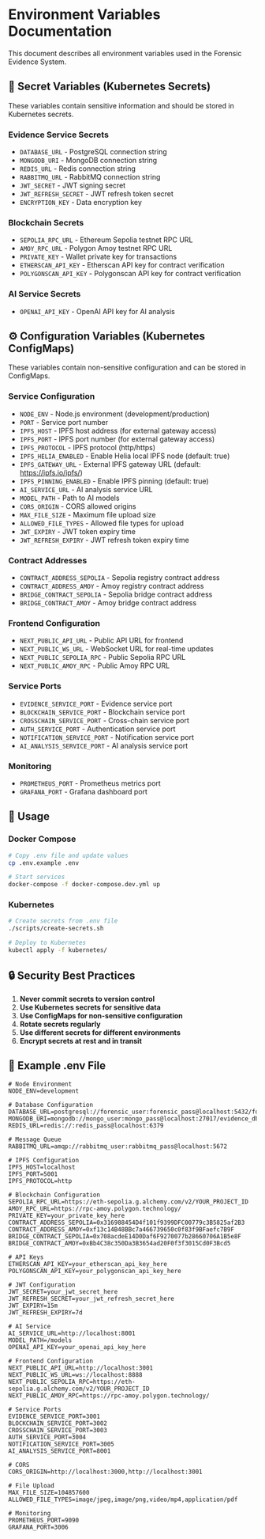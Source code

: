 # Environment Variables Documentation

This document describes all environment variables used in the Forensic Evidence System.

## 🔐 Secret Variables (Kubernetes Secrets)

These variables contain sensitive information and should be stored in Kubernetes secrets.

### Evidence Service Secrets
- `DATABASE_URL` - PostgreSQL connection string
- `MONGODB_URI` - MongoDB connection string  
- `REDIS_URL` - Redis connection string
- `RABBITMQ_URL` - RabbitMQ connection string
- `JWT_SECRET` - JWT signing secret
- `JWT_REFRESH_SECRET` - JWT refresh token secret
- `ENCRYPTION_KEY` - Data encryption key

### Blockchain Secrets
- `SEPOLIA_RPC_URL` - Ethereum Sepolia testnet RPC URL
- `AMOY_RPC_URL` - Polygon Amoy testnet RPC URL
- `PRIVATE_KEY` - Wallet private key for transactions
- `ETHERSCAN_API_KEY` - Etherscan API key for contract verification
- `POLYGONSCAN_API_KEY` - Polygonscan API key for contract verification

### AI Service Secrets
- `OPENAI_API_KEY` - OpenAI API key for AI analysis

## ⚙️ Configuration Variables (Kubernetes ConfigMaps)

These variables contain non-sensitive configuration and can be stored in ConfigMaps.

### Service Configuration
- `NODE_ENV` - Node.js environment (development/production)
- `PORT` - Service port number
- `IPFS_HOST` - IPFS host address (for external gateway access)
- `IPFS_PORT` - IPFS port number (for external gateway access)
- `IPFS_PROTOCOL` - IPFS protocol (http/https)
- `IPFS_HELIA_ENABLED` - Enable Helia local IPFS node (default: true)
- `IPFS_GATEWAY_URL` - External IPFS gateway URL (default: https://ipfs.io/ipfs/)
- `IPFS_PINNING_ENABLED` - Enable IPFS pinning (default: true)
- `AI_SERVICE_URL` - AI analysis service URL
- `MODEL_PATH` - Path to AI models
- `CORS_ORIGIN` - CORS allowed origins
- `MAX_FILE_SIZE` - Maximum file upload size
- `ALLOWED_FILE_TYPES` - Allowed file types for upload
- `JWT_EXPIRY` - JWT token expiry time
- `JWT_REFRESH_EXPIRY` - JWT refresh token expiry time

### Contract Addresses
- `CONTRACT_ADDRESS_SEPOLIA` - Sepolia registry contract address
- `CONTRACT_ADDRESS_AMOY` - Amoy registry contract address
- `BRIDGE_CONTRACT_SEPOLIA` - Sepolia bridge contract address
- `BRIDGE_CONTRACT_AMOY` - Amoy bridge contract address

### Frontend Configuration
- `NEXT_PUBLIC_API_URL` - Public API URL for frontend
- `NEXT_PUBLIC_WS_URL` - WebSocket URL for real-time updates
- `NEXT_PUBLIC_SEPOLIA_RPC` - Public Sepolia RPC URL
- `NEXT_PUBLIC_AMOY_RPC` - Public Amoy RPC URL

### Service Ports
- `EVIDENCE_SERVICE_PORT` - Evidence service port
- `BLOCKCHAIN_SERVICE_PORT` - Blockchain service port
- `CROSSCHAIN_SERVICE_PORT` - Cross-chain service port
- `AUTH_SERVICE_PORT` - Authentication service port
- `NOTIFICATION_SERVICE_PORT` - Notification service port
- `AI_ANALYSIS_SERVICE_PORT` - AI analysis service port

### Monitoring
- `PROMETHEUS_PORT` - Prometheus metrics port
- `GRAFANA_PORT` - Grafana dashboard port

## 🚀 Usage

### Docker Compose
```bash
# Copy .env file and update values
cp .env.example .env

# Start services
docker-compose -f docker-compose.dev.yml up
```

### Kubernetes
```bash
# Create secrets from .env file
./scripts/create-secrets.sh

# Deploy to Kubernetes
kubectl apply -f kubernetes/
```

## 🔒 Security Best Practices

1. **Never commit secrets to version control**
2. **Use Kubernetes secrets for sensitive data**
3. **Use ConfigMaps for non-sensitive configuration**
4. **Rotate secrets regularly**
5. **Use different secrets for different environments**
6. **Encrypt secrets at rest and in transit**

## 📝 Example .env File

```env
# Node Environment
NODE_ENV=development

# Database Configuration
DATABASE_URL=postgresql://forensic_user:forensic_pass@localhost:5432/forensic_db
MONGODB_URI=mongodb://mongo_user:mongo_pass@localhost:27017/evidence_db
REDIS_URL=redis://:redis_pass@localhost:6379

# Message Queue
RABBITMQ_URL=amqp://rabbitmq_user:rabbitmq_pass@localhost:5672

# IPFS Configuration
IPFS_HOST=localhost
IPFS_PORT=5001
IPFS_PROTOCOL=http

# Blockchain Configuration
SEPOLIA_RPC_URL=https://eth-sepolia.g.alchemy.com/v2/YOUR_PROJECT_ID
AMOY_RPC_URL=https://rpc-amoy.polygon.technology/
PRIVATE_KEY=your_private_key_here
CONTRACT_ADDRESS_SEPOLIA=0x316988454D4f101f9399DFC00779c3B5825af2B3
CONTRACT_ADDRESS_AMOY=0xf13c14B48BBc7a466739650c0f83f9BFaefc7B9F
BRIDGE_CONTRACT_SEPOLIA=0x708acdeE14D0Daf6F9270077b28660706A1B5e8F
BRIDGE_CONTRACT_AMOY=0xBb4C38c350Da3B3654ad20F0f3f3015Cd0F3Bcd5

# API Keys
ETHERSCAN_API_KEY=your_etherscan_api_key_here
POLYGONSCAN_API_KEY=your_polygonscan_api_key_here

# JWT Configuration
JWT_SECRET=your_jwt_secret_here
JWT_REFRESH_SECRET=your_jwt_refresh_secret_here
JWT_EXPIRY=15m
JWT_REFRESH_EXPIRY=7d

# AI Service
AI_SERVICE_URL=http://localhost:8001
MODEL_PATH=/models
OPENAI_API_KEY=your_openai_api_key_here

# Frontend Configuration
NEXT_PUBLIC_API_URL=http://localhost:3001
NEXT_PUBLIC_WS_URL=ws://localhost:8888
NEXT_PUBLIC_SEPOLIA_RPC=https://eth-sepolia.g.alchemy.com/v2/YOUR_PROJECT_ID
NEXT_PUBLIC_AMOY_RPC=https://rpc-amoy.polygon.technology/

# Service Ports
EVIDENCE_SERVICE_PORT=3001
BLOCKCHAIN_SERVICE_PORT=3002
CROSSCHAIN_SERVICE_PORT=3003
AUTH_SERVICE_PORT=3004
NOTIFICATION_SERVICE_PORT=3005
AI_ANALYSIS_SERVICE_PORT=8001

# CORS
CORS_ORIGIN=http://localhost:3000,http://localhost:3001

# File Upload
MAX_FILE_SIZE=104857600
ALLOWED_FILE_TYPES=image/jpeg,image/png,video/mp4,application/pdf

# Monitoring
PROMETHEUS_PORT=9090
GRAFANA_PORT=3006
```

